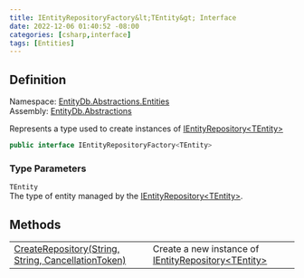 ```yaml
---
title: IEntityRepositoryFactory&lt;TEntity&gt; Interface
date: 2022-12-06 01:40:52 -08:00
categories: [csharp,interface]
tags: [Entities]
---
```


## Definition
Namespace: <a href='/posts/csharp.namespace.entitydb.abstractions.entities/'>EntityDb.Abstractions.Entities</a><br />
Assembly: <a href='/posts/csharp.assembly.entitydb.abstractions/'>EntityDb.Abstractions</a><br />

Represents a type used to create instances of <a href='/posts/csharp.interface.entitydb.abstractions.entities.ientityrepository-1/'>IEntityRepository&lt;TEntity&gt;</a>
```cs
public interface IEntityRepositoryFactory<TEntity>
```
### Type Parameters
`TEntity`<br />The type of entity managed by the <a href='/posts/csharp.interface.entitydb.abstractions.entities.ientityrepository-1/'>IEntityRepository&lt;TEntity&gt;</a>.
## Methods
<table><tr><td><!--/posts/csharp.notimplemented.entitydb.abstractions.entities.ientityrepositoryfactory-1.createrepository/--><a href='#'>CreateRepository(String, String, CancellationToken)</a></td><td>
Create a new instance of <a href='/posts/csharp.interface.entitydb.abstractions.entities.ientityrepository-1/'>IEntityRepository&lt;TEntity&gt;</a></td></tr></table>
